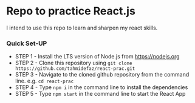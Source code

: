 # Repo to practice React.js

I intend to use this repo to learn and sharpen my react skills.

### Quick Set-UP
* STEP 1 - Install the LTS version of Node.js from https://nodejs.org
* STEP 2 - Clone this repository using `git clone https://github.com/tahmidefaz/react-prac.git`
* STEP 3 - Navigate to the cloned github repository from the command line. e.g. `cd react-prac`
* STEP 4 - Type `npm i` in the command line to install the dependencies
* STEP 5 - Type `npm start` in the command line to start the React App
